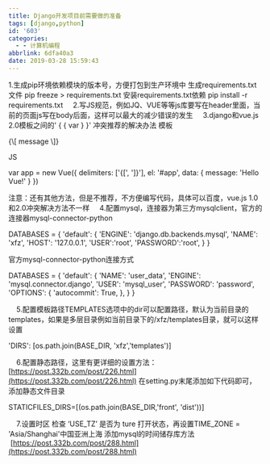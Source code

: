 ```yaml
---
title: Django开发项目前需要做的准备
tags: [django,python]
id: '603'
categories:
  - - 计算机编程
abbrlink: 6dfa40a3
date: 2019-03-28 15:59:43
---
```


1.生成pip环境依赖模块的版本号，方便打包到生产环境中 生成requirements.txt文件 pip freeze > requirements.txt 安装requirements.txt依赖 pip install -r requirements.txt     2.写JS规范，例如JQ、VUE等等js库要写在header里面，当前的页面js写在body后面，这样可以最大的减少错误的发生     3.django和vue.js 2.0模板之间的' { { var } }' 冲突推荐的解决办法 模板

<div id="app">
    <p>{\[ message \]}</p>
</div>

JS

var app = new Vue({
delimiters: \['{\[', '\]}'\],
  el: '#app',
  data: {
    message: 'Hello Vue!'
  }
})

注意：还有其他方法，但是不推荐，不方便编写代码，具体可以百度，vue.js 1.0和2.0冲突解决方法不一样     4.配置mysql，连接器为第三方mysqlclient，官方的连接器mysql-connector-python

DATABASES = {
    'default': {
        'ENGINE': 'django.db.backends.mysql',
        'NAME': 'xfz',
        'HOST': '127.0.0.1',
        'USER':'root',
        'PASSWORD':'root',
    }
}

官方mysql-connector-python连接方式

DATABASES = {
    'default': {
        'NAME': 'user\_data',
        'ENGINE': 'mysql.connector.django',
        'USER': 'mysql\_user',
        'PASSWORD': 'password',
        'OPTIONS': {
          'autocommit': True,
        },
    }
}

    5.配置模板路径TEMPLATES选项中的dir可以配置路径，默认为当前目录的templates，如果是多层目录例如当前目录下的/xfz/templates目录，就可以这样设置

'DIRS': \[os.path.join(BASE\_DIR, 'xfz','templates')\]

    6.配置静态路径，这里有更详细的设置方法：[https://post.332b.com/post/226.html](https://post.332b.com/post/226.html) 在setting.py末尾添加如下代码即可，添加静态文件目录

STATICFILES\_DIRS=\[(os.path.join(BASE\_DIR,'front', 'dist'))\]

    7.设置时区 检查 ‘USE\_TZ’ 是否为 ture 打开状态，再设置TIME\_ZONE = 'Asia/Shanghai'中国亚洲上海 添加mysql的时间储存库方法  [https://post.332b.com/post/288.html](https://post.332b.com/post/288.html)